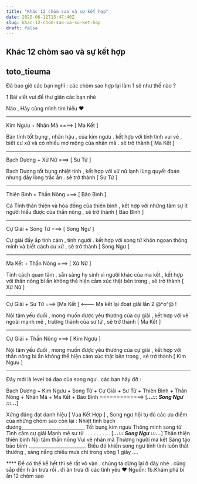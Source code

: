 ```yaml
---
title: "Khác 12 chòm sao và sự kết hợp"
date: 2025-06-12T15:47:40Z
slug: khac-12-chom-sao-va-su-ket-hop
draft: false
---
```


## Khác 12 chòm sao và sự kết hợp

## toto_tieuma

Đã bao giờ các bạn nghĩ : các chòm sao hợp lại làm 1 sẽ như thế nào ?

1 Bài viết vui để thư giãn các bạn nhé 

Nào , Hãy cùng mình tìm hiểu ♥


***
Kim Ngưu + Nhân Mã ====> [ Ma Kết ] 

Bản tính tốt bụng , nhân hậu , của kim ngưu . kết hợp với tính tình vui vẻ , biết cư xử và có nhiều mơ mộng của nhân mã . sẽ trở thành [ Ma Kết ]


***
Bạch Dương + Xử Nữ ===> [ Sư Tử ]

Bạch Dương tốt bụng nhiệt tình , kết hợp với xử nữ lạnh lùng quyết đoán nhưng đầy lòng trắc ẩn . sẽ trở thành [ Sư Tử ]


***
Thiên Bình + Thần Nông ===> [ Bảo Bình ] 

Cá Tính thân thiện và hòa đồng của thiên bình , kết hợp với những tâm sự ít người hiểu được của thần nông , sẽ trở thành [ Bảo Bình ] 


***
Cự Giải + Song Tử ===> [ Song Ngư ]

Cự giải đầy ắp tình cảm , tình người . kết hợp với song tử khôn ngoan thông minh và biết cách cư xử , sẽ trở thành [ Song Ngư ]


***
Ma Kết + Thần Nông ===> [ Xử Nữ ]

Tính cách quan tâm , sẵn sàng hy sinh vì người khác của ma kết , kết hợp với thần nông bí ẩn không thể hiện cảm xúc thật bên trong , sẽ trở thành [ Xử Nữ ]


***
Cự Giải + Sư Tử ===> [Ma Kết ] <--- Ma kết lại đoạt giải lần 2 @^o^@ !

Nội tâm yếu đuối , mong muốn được yêu thương của cự giải , kết hợp với vẻ ngoài mạnh mẽ , trưởng thành của sư tử , sẽ trở thành [ Ma Kết ]


***
Cự Giải + Thần Nông ===> [ Kim Ngưu ]

Nội tâm yếu đuối , mong muốn được yêu thương của cự giải , kết hợp với thần nông bí ẩn không thể hiện cảm xúc thật bên trong , sẽ trở thành [ Kim Ngưu ]



***
Đây mới là level bá đạo của song ngư . các bạn hãy đỡ : 

Bạch Dương + Kim Ngưu + Song Tử + Cự Giải + Sư Tử + Thiên Bình + Thần Nông + Nhân Mã + Ma Kết + Bảo Bình =============> [___...::: Song Ngư :::...___]

Xứng đáng đạt danh hiệu [ Vua Kết Hợp ] , Song ngư hội tụ đủ các ưu điểm của những chòm sao còn lại : 
Nhiệt tình bạch dương___________________________
Tốt bụng kim ngưu 
Thông minh song tử 
Tình cảm cự giải 
Mạnh mẽ sư tử . . . . . . . . . [___...::: Song Ngư :::...___]
Thân thiện thiên bình 
Nội tâm thần nông 
Vui vẻ nhân mã 
Thương người ma kết 
Sáng tạo bảo bình .________________________
Điều đó khiến song ngư tính tình luôn thất thường , sáng nắng chiều mưa chỉ trong vòng 1 giây ....


**** Để có thể kể hết thì sẽ rất vô vàn . chúng ta dừng lại ở đây nhé . cũng sắp đến h ăn trưa rồi . đi ăn trưa đi các tình yêu ♥
Nguồn: fb.Khám phá bí ẩn 12 chòm sao